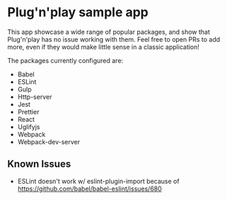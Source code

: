# Plug'n'play sample app

This app showcase a wide range of popular packages, and show that Plug'n'play has no issue working with them. Feel free to open PRs to add more, even if they would make little sense in a classic application!

The packages currently configured are:

  - Babel
  - ESLint
  - Gulp
  - Http-server
  - Jest
  - Prettier
  - React
  - Uglifyjs
  - Webpack
  - Webpack-dev-server

## Known Issues

  - ESLint doesn't work w/ eslint-plugin-import because of https://github.com/babel/babel-eslint/issues/680
